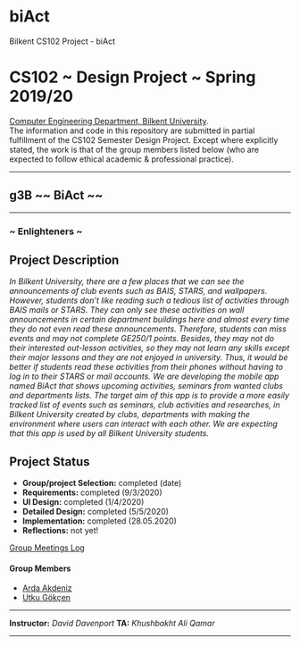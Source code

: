 # biAct
Bilkent CS102 Project - biAct
# CS102 ~ Design Project ~ Spring 2019/20
[Computer Engineering Department, Bilkent University](http://w3.cs.bilkent.edu.tr/en/).  
The information and code in this repository are submitted in partial fulfillment of the CS102 Semester Design Project. Except where explicitly stated, the work is that of the group members listed below (who are expected to follow ethical academic & professional practice).
****
## g3B ~~ BiAct ~~
****
### ~ Enlighteners ~

## Project Description
_In Bilkent University, there are a few places that we can see the announcements of club events such as BAIS, STARS, and wallpapers. However, students don’t like reading such a tedious list of activities through BAIS mails or STARS. They can only see these activities on wall announcements in certain department buildings here and almost every time they do not even read these announcements. Therefore, students can miss events and may not complete GE250/1 points. Besides, they may not do their interested out-lesson activities, so they may not learn any skills except their major lessons and they are not enjoyed in university. Thus, it would be better if students read these activities from their phones without having to log in to their STARS or mail accounts. We are developing the mobile app named BiAct that shows upcoming activities, seminars from wanted clubs and departments lists. The target aim of this app is to provide a more easily tracked list of events such as seminars, club activities and researches, in Bilkent University created by clubs, departments with making the environment where users can interact with each other. We are expecting that this app is used by all Bilkent University students._
   
## Project Status
+ **Group/project Selection:** completed (date)
+ **Requirements:** completed (9/3/2020)
+ **UI Design:** completed (1/4/2020)
+ **Detailed Design:** completed (5/5/2020)
+ **Implementation:** completed (28.05.2020)
+ **Reflections:** not yet!

[Group Meetings Log](group/meetingslog.md)
#### Group Members
- [Arda Akdeniz](group/member2_log.md)
- [Utku Gökçen](group/member3_log.md)

****
**Instructor:** _David Davenport_   **TA:**  _Khushbakht Ali Qamar_
****
